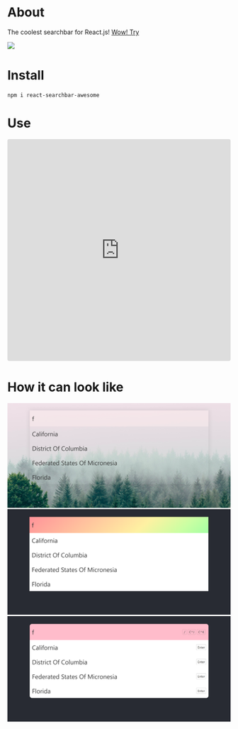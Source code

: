 # About

The coolest searchbar for React.js! [Wow! Try](https://axmz.github.io/react-searchbar-awesome-page/)

<img src="./src/assets/rainbow.gif"></img>

# Install

```
npm i react-searchbar-awesome
```

# Use

<iframe
     src="https://codesandbox.io/embed/nameless-water-n88ve?fontsize=14&hidenavigation=1&theme=dark&view=preview"
     style="width:100%; height:500px; border:0; border-radius: 4px; overflow:hidden;"
     title="nameless-water-n88ve"
   ></iframe>

# How it can look like

<div>
  <img src="./src/assets/searchbar-transparent.png"></img>
  <img src="./src/assets/searchbar-rainbow.png"></img>
  <img src="./src/assets/searchbar-pink.png"></img>
</div>
